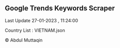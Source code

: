

## Google Trends Keywords Scraper 
 
Last Update 27-01-2023 , 11:24:00

Country List :
VIETNAM.json



© Abdul Muttaqin 
